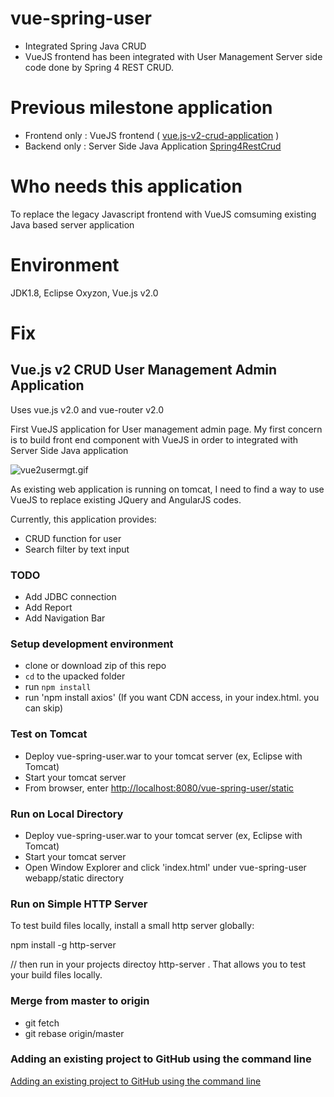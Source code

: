 # vue-spring-user
- Integrated Spring Java CRUD
- VueJS frontend has been integrated with User Management Server side code done by Spring 4 REST CRUD.

# Previous milestone application

- Frontend only : VueJS frontend ( [vue.js-v2-crud-application](https://github.com/rojaware/vue.js-v2-crud-application) )
- Backend only : Server Side Java Application  [Spring4RestCrud](https://github.com/rojaware/Spring4RestCrud)

# Who needs this application
 To replace the legacy Javascript frontend with VueJS comsuming existing Java based server application

# Environment
JDK1.8, Eclipse Oxyzon, Vue.js v2.0

# Fix


## Vue.js v2 CRUD User Management Admin Application

Uses vue.js v2.0 and vue-router v2.0

First VueJS application for User management admin page. My first concern is to build front end component with VueJS in order to integrated with Server Side Java application

![[vue2usermgt.gif](https://s20.postimg.org/aa4dgpykd/vue2usermgt.gif)](https://postimg.org/image/8ibeltf7d/)

As existing web application is running on tomcat, I need to find a way to use VueJS to replace existing JQuery and AngularJS codes.

Currently, this application provides:

- CRUD function for user
- Search filter by text input

### TODO

- Add JDBC connection
- Add Report
- Add Navigation Bar

### Setup development environment
 - clone or download zip of this repo
 - `cd` to the upacked folder
 - run `npm install`
 - run 'npm install axios' (If you want CDN access, <script src="https://unpkg.com/axios/dist/axios.min.js"></script> in your index.html. you can skip)

### Test on Tomcat
 - Deploy vue-spring-user.war to your tomcat server (ex, Eclipse with Tomcat)
 - Start your tomcat server
 - From browser, enter [http://localhost:8080/vue-spring-user/static](http://localhost:8080/vue-spring-user/static) 

### Run on Local Directory

- Deploy vue-spring-user.war to your tomcat server (ex, Eclipse with Tomcat)
- Start your tomcat server
- Open Window Explorer and click 'index.html' under vue-spring-user webapp/static directory



### Run on Simple HTTP Server

To test build files locally, install a small http server globally:

npm install -g http-server

// then run in your projects directoy
http-server .
That allows you to test your build files locally.


### Merge from master to origin

* git fetch 
* git rebase origin/master

### Adding an existing project to GitHub using the command line

[Adding an existing project to GitHub using the command line](https://help.github.com/articles/adding-an-existing-project-to-github-using-the-command-line/)

